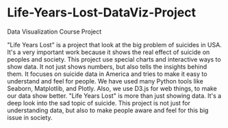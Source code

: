 # Life-Years-Lost-DataViz-Project
 Data Visualization Course Project 

"Life Years Lost" is a project that look at the big problem of suicides in USA. It's a very important work because it shows the real effect of suicide on peoples and society. This project use special charts and interactive ways to show data. It not just shows numbers, but also tells the insights behind them. It focuses on suicide data in America and tries to make it easy to understand and feel for people. We have used many Python tools like Seaborn, Matplotlib, and Plotly. Also, we use D3.js for web things, to make our data show better. "Life Years Lost" is more than just showing data. It's a deep look into the sad topic of suicide. This project is not just for understanding data, but also to make people aware and feel for this big issue in society. 
 

